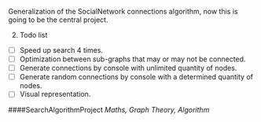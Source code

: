 Generalization of the SocialNetwork connections algorithm, now this is going to be the central project.

2. Todo list
  - [ ] Speed up search 4 times.
  - [ ] Optimization between sub-graphs that may or may not be connected.
  - [ ] Generate connections by console with unlimited quantity of nodes.
  - [ ] Generate random connections by console with a determined quantity of nodes.
  - [ ] Visual representation.

####SearchAlgorithmProject
_Maths, Graph Theory, Algorithm_

